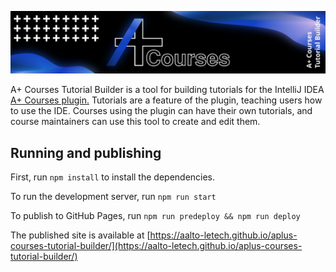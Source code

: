 <p align="center">
  <a href="https://aalto-letech.github.io/aplus-courses-tutorial-builder/">
    <img src="public/banner.png" alt="A+ Courses Tutorial Builder">
  </a>
</p>

A+ Courses Tutorial Builder is a tool for building tutorials for the IntelliJ IDEA [A+ Courses plugin.](https://github.com/Aalto-LeTech/aplus-courses) Tutorials are a feature of the plugin, teaching users how to use the IDE. Courses using the plugin can have their own tutorials, and course maintainers can use this tool to create and edit them.

## Running and publishing

First, run ```npm install``` to install the dependencies.

To run the development server, run ```npm run start```

To publish to GitHub Pages, run ```npm run predeploy && npm run deploy```

The published site is available at [https://aalto-letech.github.io/aplus-courses-tutorial-builder/](https://aalto-letech.github.io/aplus-courses-tutorial-builder/)
